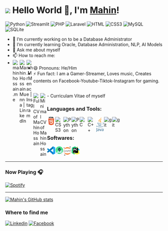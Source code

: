 
<!--
**MahinHossainMunna/MahinHossainMunna** is a ✨ _special_ ✨ repository because its `README.md` (this file) appears on your GitHub profile.

Here are some ideas to get you started:

- 🔭 I’m currently working on ...
- 🌱 I’m currently learning ...
- 👯 I’m looking to collaborate on ...
- 🤔 I’m looking for help with ...
- 💬 Ask me about ...
- 📫 How to reach me: ...
- 😄 Pronouns: ...
- ⚡ Fun fact: ...
-->
<h1><img src="https://emojis.slackmojis.com/emojis/images/1531849430/4246/blob-sunglasses.gif?1531849430" width="30"/> Hello World 👋, I'm <a href="https://about.me/mahinhossain" target="_blank">Mahin</a>!</h1>

![Python](https://img.shields.io/badge/Python-3776AB?style=flat-square&logo=python&logoColor=white)
![Streamlit](https://img.shields.io/badge/https%3A%2F%2Fstreamlit.io%2Fimages%2Fbrand%2Fstreamlit-mark-color.svg?style=plastic&logo=Streamlit&logoColor=b73a3c&label=Streamlit&labelColor=0d1117)
![PHP](https://img.shields.io/badge/PHP-777BB4?style=flat-square&logo=php&logoColor=white)
![Laravel](https://img.shields.io/badge/Laravel-FF2D20?style=flat-square&logo=laravel&logoColor=white)
![HTML](https://img.shields.io/badge/HTML5-E34F26?style=flat-square&logo=html5&logoColor=white)
![CSS3](https://img.shields.io/badge/CSS3-1572B6?style=flat-square&logo=css3&logoColor=white)
![MySQL](https://img.shields.io/badge/MySQL-005C84?style=flat-square&logo=mysql&logoColor=white)
![SQLite](https://img.shields.io/badge/SQLite-07405E?style=flat-square&logo=sqlite&logoColor=white)

- 🔭 I’m currently working on to be a Database Administrator
- 🌱 I’m currently learning Oracle, Database Administration, NLP, AI Models
- 💬 Ask me about myself
- 📫 How to reach me: 
- <a href="https://github.com/MahinHossainMunna" target="_blank"><img align="left" alt="mahinhossain.me" width="22px" src="https://github.com/gauravghongde/social-icons/blob/master/SVG/Color/Github.svg" /></a>
<a href="https://linkedin.com/in/MahinHosssainMunna" target="_blank"><img align="left" alt="MahinHossainMunna | LinkedIn" width="22px" src="https://github.com/gauravghongde/social-icons/blob/master/SVG/Color/LinkedIN.svg" />
  <a href="https://www.instagram.com/mh.mrmenace/" target="_blank"><img align="left" alt="mh.MrMenace | Instagram" width="22px" src="https://github.com/gauravghongde/social-icons/blob/master/SVG/Color/Instagram.svg" />
  </a>
- 😄 Pronouns: He/Him
- ⚡ Fun fact: I am a Gamer-Streamer, Loves music, Creates contents on Facebook-Youtube-Tiktok-Instagram for gaming.

<br />
- Curriculam Vitae of myself
<a href="https://github.com/MahinHossainMunna/MahinHossainMunna/blob/main/Md__Mahin_Hossain_Munna_CV_final_.pdf" target="_blank"><img align="left" alt="Full CV of MahinHossain" width="22px" src="https://user-images.githubusercontent.com/49342403/184332320-0501dff2-fd6d-40fe-8503-a27023ccf143.png" /></a>
<a href="https://github.com/MahinHossainMunna/MahinHossainMunna/blob/main/CV%20(m)%20of%20Mahin%20Hossain%20Munna.pdf" target="_blank"><img align="left" alt="Minimal CV of MahinHossain" width="22px" src="https://user-images.githubusercontent.com/49342403/184332031-f9a4c70b-ea63-4b41-8a4a-b92b884c7b60.png" /></a>

<br />

### Languages and Tools:

<a href="https://www.w3.org/html/" target="_blank"><img align="left" alt="HTML5" width="26px" src="https://raw.githubusercontent.com/github/explore/80688e429a7d4ef2fca1e82350fe8e3517d3494d/topics/html/html.png" /></a>
<a href="https://www.w3schools.com/css/" target="_blank"><img align="left" alt="CSS3" width="26px" src="https://github.com/yurijserrano/Github-Profile-Readme-Logos/blob/master/others/css.svg" /></a>
<a href="https://www.python.org" target="_blank"> <img align="left" alt="Python" width="26px" src="https://github.com/yurijserrano/Github-Profile-Readme-Logos/blob/master/programming%20languages/python.svg"/> </a>
<a href="https://streamlit.io" target="_blank"> <img align="left" alt="Python" width="26px" src="https://streamlit.io/images/brand/streamlit-mark-color.svg"/> </a>
<a href="https://www.cprogramming.com/" target="_blank"> <img align="left" alt="C" width="26px" src="https://github.com/yurijserrano/Github-Profile-Readme-Logos/blob/master/programming%20languages/c.svg"/> </a>
<a href="https://www.w3schools.com/cpp/" target="_blank"> <img align="left" alt="C++" width="26px" src="https://github.com/yurijserrano/Github-Profile-Readme-Logos/blob/master/programming%20languages/c%2B%2B.svg"/> </a>
<a href="https://www.java.com/en/" target="_blank"> <img align="left" alt="git" width="26px" src="https://github.com/MahinHossainMunna/MahinHossainMunna/blob/main/icons/java.png"/> </a>
<a href="https://php.com/" target="_blank"> <img align="left" alt="git" width="26px" src="https://github.com/yurijserrano/Github-Profile-Readme-Logos/blob/master/programming%20languages/php.png"/> </a>
<a href="https://git-scm.com/" target="_blank"> <img align="left" alt="git" width="26px" src="https://www.vectorlogo.zone/logos/git-scm/git-scm-icon.svg"/> </a>

<!-- <img align="left" alt="GitHub" width="26px" src="https://github.com/Aakarsh-B/trying-repos/blob/master/github.svg" />-->
<br />
<br />

### Softwares:

<img align="left" alt="Visual Studio Code" width="26px" src="https://raw.githubusercontent.com/github/explore/80688e429a7d4ef2fca1e82350fe8e3517d3494d/topics/visual-studio-code/visual-studio-code.png" />
<img align="left" alt="Android Studio" width="26px" src="https://github.com/MahinHossainMunna/MahinHossainMunna/blob/main/icons/android-studio.png" />
<img align="left" alt="Jupyter" width="26px" src="https://github.com/MahinHossainMunna/MahinHossainMunna/blob/main/icons/jupyter.png" />
<img align="left" alt="Pycharm" width="26px" src="https://github.com/MahinHossainMunna/MahinHossainMunna/blob/main/icons/pycharm.png" />
<!--<a href="https://www.adobe.com/products/xd.html" target="_blank"> <img align="left" alt="XD" width="26px" src="https://github.com/Aakarsh-B/trying-repos/blob/master/adobexd.png?raw=true"/> </a> 
<a href="https://www.adobe.com/in/products/illustrator.html" target="_blank"> <img align="left" alt="Illustrator" width="26px" src="https://github.com/Aakarsh-B/trying-repos/blob/master/illustrator.png?raw=true"/> </a> 
<a href="https://www.photoshop.com/en" target="_blank"> <img align="left" alt="Photoshop" width="26px" src="https://github.com/Aakarsh-B/trying-repos/blob/master/photoshop.png?raw=true"/> </a>
<a href="https://www.blender.org" target="_blank"> <img align="left" alt="Photoshop" width="26px" src="https://github.com/Aakarsh-B/trying-repos/blob/master/blender.png?raw=true"/> </a>-->

<br />
<br />

---

### Now Playing 🎧

<!-- [![Spotify](https://github-readme-remake.vercel.app/api/spotify)](https://open.spotify.com/user/314vjld4s7g37tpb752x6rownnwm)-->
[![Spotify](https://spotify-github-readme.vercel.app/api/spotify)](https://open.spotify.com/collection/tracks)
<br/>

---

[![Mahin's GitHub stats](https://github-readme-stats.vercel.app/api?username=MahinHossainMunna)](https://github.com/anuraghazra/github-readme-stats)

### Where to find me

[![Linkedin](https://img.shields.io/badge/LinkedIn-0077B5?style=flat-square&logo=linkedin&logoColor=white)]([https://www.linkedin.com/in/thestoryteller/](https://www.linkedin.com/in/mahinhossainmunna/)) 
[![Facebook](https://img.shields.io/badge/Facebook-1877F2?style=flat-square&logo=facebook&logoColor=white)]([https://facebook.com/hasin](https://www.facebook.com/mahinhossainmunna13))
